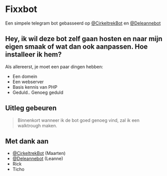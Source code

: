# Fixxbot
Een simpele telegram bot gebasseerd op [@CirkeltrekBot](https://github.com/Maartenwut/CirkeltrekBot) en [@Deleannebot](https://telegram.me/deleannebot)

## Hey, ik wil deze bot zelf gaan hosten en naar mijn eigen smaak of wat dan ook aanpassen. Hoe installeer ik hem?
Als allereerst, je moet een paar dingen hebben:
- Een domein
- Een webserver
- Basis kennis van PHP
- Geduld.. Genoeg geduld

## Uitleg gebeuren

> Binnenkort wanneer ik de bot goed genoeg vind, zal ik een walktrough maken. 

## Met dank aan

- [@CirkeltrekBot](https://github.com/Maartenwut/CirkeltrekBot) (Maarten)
- [@Deleannebot](https://telegram.me/deleannebot) (Leanne)
- Rick
- Ticho
